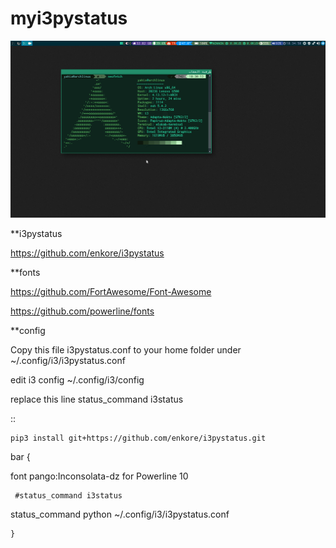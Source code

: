 # myi3pystatus
![Screenshots](https://github.com/zakariakov/myi3pystatus/blob/master/screen.png)

**i3pystatus

https://github.com/enkore/i3pystatus

**fonts

https://github.com/FortAwesome/Font-Awesome

https://github.com/powerline/fonts

 **config
 
Copy this file i3pystatus.conf to your home folder under ~/.config/i3/i3pystatus.conf

edit i3 config ~/.config/i3/config

replace this line status_command i3status

::

    pip3 install git+https://github.com/enkore/i3pystatus.git

bar {

  font pango:Inconsolata-dz for Powerline  10
  
     #status_command i3status
  
  status_command    python ~/.config/i3/i3pystatus.conf
  
  	}
  
  
